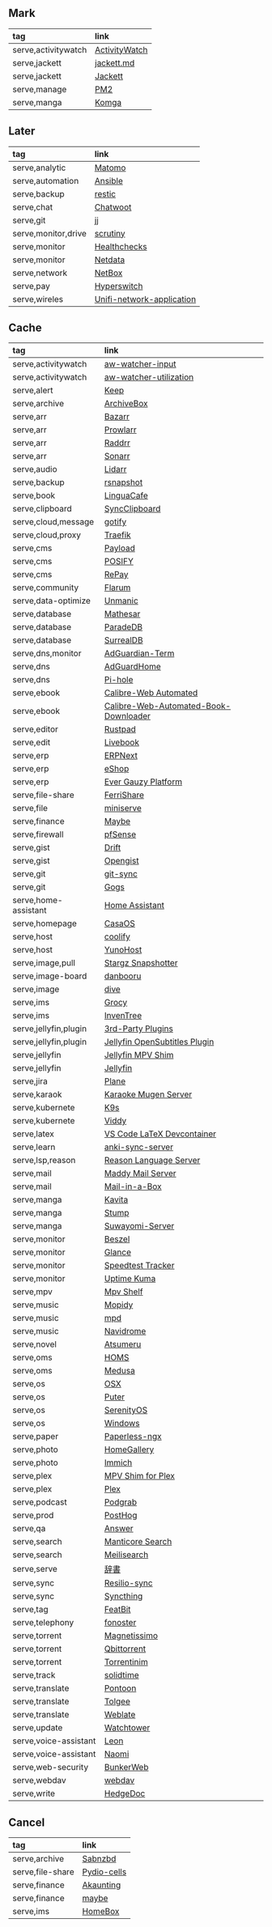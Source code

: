 ## Mark

|tag|link|
|:-|:-|
|serve,activitywatch|[ActivityWatch](https://github.com/ActivityWatch/activitywatch)|
|serve,jackett|[jackett.md](https://gist.github.com/wilmardo/cffb41d694edd069c28d585d2e20e0fc)|
|serve,jackett|[Jackett](https://github.com/Jackett/Jackett)|
|serve,manage|[PM2](https://pm2.keymetrics.io/)|
|serve,manga|[Komga](https://github.com/gotson/komga)|

## Later

|tag|link|
|:-|:-|
|serve,analytic|[Matomo](https://github.com/matomo-org/matomo)|
|serve,automation|[Ansible](https://github.com/ansible/ansible)|
|serve,backup|[restic](https://github.com/restic/restic)|
|serve,chat|[Chatwoot](https://github.com/chatwoot/chatwoot)|
|serve,git|[jj](https://github.com/jj-vcs/jj)|
|serve,monitor,drive|[scrutiny](https://github.com/AnalogJ/scrutiny)|
|serve,monitor|[Healthchecks](https://github.com/healthchecks/healthchecks)|
|serve,monitor|[Netdata](https://github.com/netdata/netdata)|
|serve,network|[NetBox](https://github.com/netbox-community/netbox)|
|serve,pay|[Hyperswitch](https://github.com/juspay/hyperswitch)|
|serve,wireles|[Unifi-network-application](https://github.com/linuxserver/docker-unifi-network-application)|

## Cache

|tag|link|
|:-|:-|
|serve,activitywatch|[aw-watcher-input](https://github.com/ActivityWatch/aw-watcher-input)|
|serve,activitywatch|[aw-watcher-utilization](https://github.com/Alwinator/aw-watcher-utilization)|
|serve,alert|[Keep](https://github.com/keephq/keep)|
|serve,archive|[ArchiveBox](https://github.com/ArchiveBox/ArchiveBox)|
|serve,arr|[Bazarr](https://github.com/morpheus65535/bazarr)|
|serve,arr|[Prowlarr](https://github.com/Prowlarr/Prowlarr)|
|serve,arr|[Raddrr](https://github.com/linuxserver/docker-radarr)|
|serve,arr|[Sonarr](https://github.com/Sonarr/Sonarr)|
|serve,audio|[Lidarr](https://lidarr.audio)|
|serve,backup|[rsnapshot](https://github.com/linuxserver/docker-rsnapshot)|
|serve,book|[LinguaCafe](https://github.com/simjanos-dev/LinguaCafe)|
|serve,clipboard|[SyncClipboard](https://github.com/Jeric-X/SyncClipboard)|
|serve,cloud,message|[gotify](https://github.com/gotify/server)|
|serve,cloud,proxy|[Traefik](https://github.com/traefik/traefik)|
|serve,cms|[Payload](https://github.com/payloadcms/payload)|
|serve,cms|[POSIFY](https://github.com/hcmut-odoo/posify)|
|serve,cms|[RePay](https://github.com/manawiki/repay)|
|serve,community|[Flarum](https://github.com/flarum/flarum)|
|serve,data-optimize|[Unmanic](https://github.com/Unmanic/unmanic)|
|serve,database|[Mathesar](https://github.com/mathesar-foundation/mathesar)|
|serve,database|[ParadeDB](https://github.com/paradedb/paradedb)|
|serve,database|[SurrealDB](https://github.com/surrealdb/surrealdb)|
|serve,dns,monitor|[AdGuardian-Term](https://github.com/Lissy93/AdGuardian-Term)|
|serve,dns|[AdGuardHome](https://github.com/AdguardTeam/AdGuardHome)|
|serve,dns|[Pi-hole](https://github.com/pi-hole/pi-hole)|
|serve,ebook|[Calibre-Web Automated](https://github.com/crocodilestick/Calibre-Web-Automated)|
|serve,ebook|[Calibre-Web-Automated-Book-Downloader](https://github.com/calibrain/calibre-web-automated-book-downloader)|
|serve,editor|[Rustpad](https://github.com/ekzhang/rustpad)|
|serve,edit|[Livebook](https://livebook.dev)|
|serve,erp|[ERPNext](https://github.com/frappe/erpnext)|
|serve,erp|[eShop](https://github.com/dotnet/eShop)|
|serve,erp|[Ever Gauzy Platform](https://github.com/ever-co/ever-gauzy)|
|serve,file-share|[FerriShare](https://github.com/TobiasMarschner/ferrishare)|
|serve,file|[miniserve](https://github.com/svenstaro/miniserve)|
|serve,finance|[Maybe](https://github.com/maybe-finance/maybe)|
|serve,firewall|[pfSense](https://github.com/pfsense/pfsense)|
|serve,gist|[Drift](https://github.com/MaxLeiter/Drift)|
|serve,gist|[Opengist](https://github.com/thomiceli/opengist)|
|serve,git|[git-sync](https://github.com/kubernetes/git-sync)|
|serve,git|[Gogs](https://github.com/gogs/gogs)|
|serve,home-assistant|[Home Assistant](https://github.com/home-assistant/core)|
|serve,homepage|[CasaOS](https://github.com/IceWhaleTech/CasaOS)|
|serve,host|[coolify](https://github.com/coollabsio/coolify)|
|serve,host|[YunoHost](https://yunohost.org)|
|serve,image,pull|[Stargz Snapshotter](https://github.com/containerd/stargz-snapshotter)|
|serve,image-board|[danbooru](https://github.com/danbooru/danbooru)|
|serve,image|[dive](https://github.com/wagoodman/dive)|
|serve,ims|[Grocy](https://grocy.info)|
|serve,ims|[InvenTree](https://github.com/inventree/inventree)|
|serve,jellyfin,plugin|[3rd-Party Plugins](https://jellyfin.org/docs/general/server/plugins/index.html#3rd-party-plugin-repositories)|
|serve,jellyfin,plugin|[Jellyfin OpenSubtitles Plugin](https://github.com/jellyfin/jellyfin-plugin-opensubtitles)|
|serve,jellyfin|[Jellyfin MPV Shim](https://github.com/jellyfin/jellyfin-mpv-shim)|
|serve,jellyfin|[Jellyfin](https://jellyfin.org/)|
|serve,jira|[Plane](https://github.com/makeplane/plane)|
|serve,karaok|[Karaoke Mugen Server](https://github.com/karaokemugen/karaokemugen-server)|
|serve,kubernete|[K9s](https://github.com/derailed/k9s)|
|serve,kubernete|[Viddy](https://github.com/sachaos/viddy)|
|serve,latex|[VS Code LaTeX Devcontainer](https://github.com/a-nau/latex-devcontainer)|
|serve,learn|[anki-sync-server](https://github.com/yangchuansheng/anki-sync-server)|
|serve,lsp,reason|[Reason Language Server](https://github.com/jaredly/reason-language-server)|
|serve,mail|[Maddy Mail Server](https://github.com/foxcpp/maddy)|
|serve,mail|[Mail-in-a-Box](https://github.com/mail-in-a-box/mailinabox)|
|serve,manga|[Kavita](https://github.com/Kareadita/Kavita)|
|serve,manga|[Stump](https://github.com/stumpapp/stump)|
|serve,manga|[Suwayomi-Server](https://github.com/Suwayomi/Suwayomi-Server)|
|serve,monitor|[Beszel](https://github.com/henrygd/beszel)|
|serve,monitor|[Glance](https://github.com/glanceapp/glance)|
|serve,monitor|[Speedtest Tracker](https://github.com/alexjustesen/speedtest-tracker)|
|serve,monitor|[Uptime Kuma](https://github.com/louislam/uptime-kuma)|
|serve,mpv|[Mpv Shelf](https://github.com/aramrw/mpv-shelf)|
|serve,music|[Mopidy](https://mopidy.com/)|
|serve,music|[mpd](https://github.com/MusicPlayerDaemon/MPD)|
|serve,music|[Navidrome](https://github.com/navidrome/navidrome)|
|serve,novel|[Atsumeru](https://github.com/AtsumeruDev/Atsumeru)|
|serve,oms|[HOMS](https://github.com/hydra-billing/homs)|
|serve,oms|[Medusa](https://github.com/medusajs/medusa)|
|serve,os|[OSX](https://github.com/dockur/macos)|
|serve,os|[Puter](https://github.com/HeyPuter/puter)|
|serve,os|[SerenityOS](https://github.com/SerenityOS/serenity)|
|serve,os|[Windows](https://github.com/dockur/windows)|
|serve,paper|[Paperless-ngx](https://github.com/paperless-ngx/paperless-ngx)|
|serve,photo|[HomeGallery](https://github.com/xemle/home-gallery)|
|serve,photo|[Immich](https://github.com/immich-app/immich)|
|serve,plex|[MPV Shim for Plex](https://github.com/iwalton3/plex-mpv-shim)|
|serve,plex|[Plex](https://plex.tv/)|
|serve,podcast|[Podgrab](https://github.com/akhilrex/podgrab)|
|serve,prod|[PostHog](https://github.com/PostHog/posthog)|
|serve,qa|[Answer](https://github.com/apache/incubator-answer)|
|serve,search|[Manticore Search](https://manticoresearch.com)|
|serve,search|[Meilisearch](https://github.com/meilisearch/MeiliSearch)|
|serve,serve|[辞書](https://github.com/denonia/jisho)|
|serve,sync|[Resilio-sync](https://github.com/linuxserver/docker-resilio-sync)|
|serve,sync|[Syncthing](https://github.com/linuxserver/docker-syncthing)|
|serve,tag|[FeatBit](https://github.com/featbit/featbit)|
|serve,telephony|[fonoster](https://github.com/fonoster/fonoster)|
|serve,torrent|[Magnetissimo](https://github.com/sergiotapia/magnetissimo)|
|serve,torrent|[Qbittorrent](https://github.com/linuxserver/docker-qbittorrent)|
|serve,torrent|[Torrentinim](https://github.com/sergiotapia/torrentinim)|
|serve,track|[solidtime](https://github.com/solidtime-io/solidtime)|
|serve,translate|[Pontoon](https://github.com/mozilla/pontoon)|
|serve,translate|[Tolgee](https://github.com/tolgee/tolgee-platform)|
|serve,translate|[Weblate](https://github.com/WeblateOrg/weblate)|
|serve,update|[Watchtower](https://containrrr.dev/watchtower)|
|serve,voice-assistant|[Leon](https://github.com/leon-ai/leon)|
|serve,voice-assistant|[Naomi](https://github.com/NaomiProject/Naomi)|
|serve,web-security|[BunkerWeb](https://github.com/bunkerity/bunkerweb)|
|serve,webdav|[webdav](https://github.com/hacdias/webdav)|
|serve,write|[HedgeDoc](https://github.com/linuxserver/docker-hedgedoc)|

## Cancel

|tag|link|
|:-|:-|
|serve,archive|[Sabnzbd](https://github.com/linuxserver/docker-sabnzbd)|
|serve,file-share|[Pydio-cells](https://github.com/linuxserver/docker-pydio-cells)|
|serve,finance|[Akaunting](https://github.com/akaunting/akaunting)|
|serve,finance|[maybe](https://github.com/maybe-finance/maybe)|
|serve,ims|[HomeBox](https://github.com/hay-kot/homebox)|